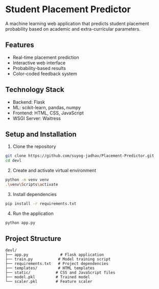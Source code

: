 # Student Placement Predictor

A machine learning web application that predicts student placement probability based on academic and extra-curricular parameters.

## Features
- Real-time placement prediction
- Interactive web interface
- Probability-based results
- Color-coded feedback system

## Technology Stack
- Backend: Flask
- ML: scikit-learn, pandas, numpy
- Frontend: HTML, CSS, JavaScript
- WSGI Server: Waitress

## Setup and Installation

1. Clone the repository
```bash
git clone https://github.com/suyog-jadhav/Placement-Predictor.git
cd devl
```

2. Create and activate virtual environment
```bash
python -m venv venv
.\venv\Scripts\activate
```

3. Install dependencies
```bash
pip install -r requirements.txt
```

4. Run the application
```bash
python app.py
```

## Project Structure
```
devl/
├── app.py              # Flask application
├── train.py           # Model training script
├── requirements.txt   # Project dependencies
├── templates/         # HTML templates
├── static/           # CSS and JavaScript files
├── model.pkl         # Trained model
└── scaler.pkl        # Feature scaler
```
